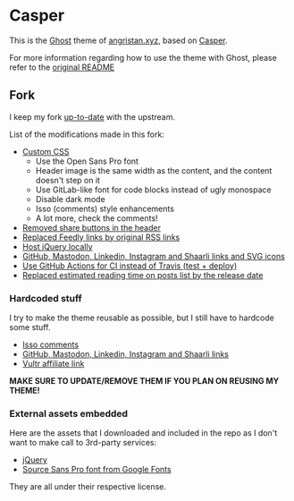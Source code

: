 # Casper

This is the [Ghost](https://github.com/tryghost/ghost/) theme of [angristan.xyz](https://angristan.xyz), based on [Casper](https://github.com/TryGhost/Casper).

For more information regarding how to use the theme with Ghost, please refer to the [original README](https://github.com/TryGhost/Casper)

## Fork

I keep my fork [up-to-date](https://github.com/angristan/Casper-XYZ/wiki/Maintaining-the-fork) with the upstream.

List of the modifications made in this fork:

* [Custom CSS](https://github.com/angristan/Casper-XYZ/blob/master/assets/css/custom.css)
  * Use the Open Sans Pro font
  * Header image is the same width as the content, and the content doesn't step on it
  * Use GitLab-like font for code blocks instead of ugly monospace
  * Disable dark mode
  * Isso (comments) style enhancements
  * A lot more, check the comments!
* [Removed share buttons in the header](https://github.com/angristan/Casper-XYZ/commit/b4530b973a71bcdfce82c02572525171a5fa9159)
* [Replaced Feedly links by original RSS links](https://github.com/angristan/Casper-XYZ/commit/c618bc702969c217b6f48277244b6bf04b4e46bd)
* [Host jQuery locally](https://github.com/angristan/Casper-XYZ/commit/50b425d7c1a370bd44d599d597b25623f8c8936b)
* [GitHub, Mastodon, Linkedin, Instagram and Shaarli links and SVG icons](https://github.com/angristan/Casper-XYZ/blob/master/partials/site-nav.hbs#L16)
* [Use GitHub Actions for CI instead of Travis (test + deploy)](https://github.com/angristan/Casper-XYZ/tree/master/.github/workflows)
* [Replaced estimated reading time on posts list by the release date](https://github.com/angristan/Casper-XYZ/pull/4)

### Hardcoded stuff

I try to make the theme reusable as possible, but I still have to hardcode some stuff.

* [Isso comments](https://github.com/angristan/Casper-XYZ/blob/master/post.hbs)
* [GitHub, Mastodon, Linkedin, Instagram and Shaarli links](https://github.com/angristan/Casper-XYZ/blob/master/partials/site-nav.hbs)
* [Vultr affiliate link](https://github.com/angristan/Casper-XYZ/blob/master/default.hbs)

**MAKE SURE TO UPDATE/REMOVE THEM IF YOU PLAN ON REUSING MY THEME!**

### External assets embedded

Here are the assets that I downloaded and included in the repo as I don't want to make call to 3rd-party services:

* [jQuery](https://github.com/jquery/jquery)
* [Source Sans Pro font from Google Fonts](https://fonts.google.com/specimen/Source+Sans+Pro)

They are all under their respective license.
